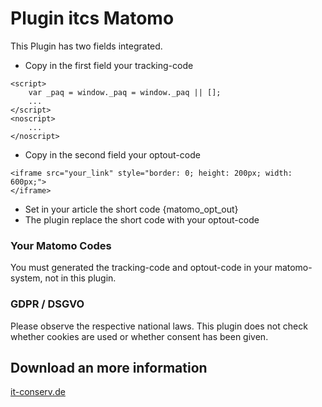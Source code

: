 # Plugin itcs Matomo
This Plugin has two fields integrated.

* Copy in the first field your tracking-code
```
<script>
    var _paq = window._paq = window._paq || [];
    ...
</script>
<noscript>
    ...
</noscript>
```
* Copy in the second field your optout-code
```
<iframe src="your_link" style="border: 0; height: 200px; width: 600px;">
</iframe>
```

* Set in your article the short code {matomo_opt_out}
* The plugin replace the short code with your optout-code

### Your Matomo Codes
You must generated the tracking-code and optout-code in your matomo-system, not in this plugin.

### GDPR / DSGVO
Please observe the respective national laws. This plugin does not check whether cookies are used or whether consent has been given.

## Download an more information
[it-conserv.de](https://it-conserv.de/joomla/module/openhours.html)